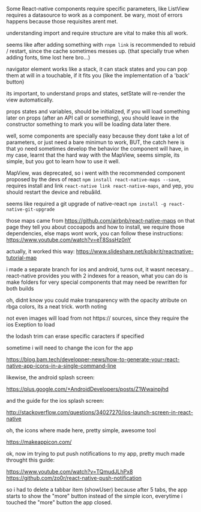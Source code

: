 
Some React-native components require specific parameters, like ListView requires a datasource to work as a component. be wary, most of errors happens because those requisites arent met.

understanding import and require structure are vital to make this all work.

seems like after adding something with `rnpm link` is recommended to rebuid / restart, since the cache sometimes messes up.
(that specially true when adding fonts, time lost here bro...)


navigator element works like a stack, it can stack states and you can pop them at will in a touchable, if it fits you (like the implementation of a 'back' button)


its important, to understand props and states, setState will re-render the view automatically.

props states and variables, should be initialized, if you will load something later on props (after an API call or something), you should leave in the constructor something to mark you will be loading data later there.

well, some components are specially easy because they dont take a lot of parameters, or just need a bare minimun to work, BUT, the catch here is that yo need sometimes develop the behavior the component will have, in my case, learnt that the hard way with the MapView, seems simple, its simple, but you got to learn how to use it well.

MapView, was deprecated, so i went with the recommended component proposed by the devs of react `npm install react-native-maps --save`,
requires install and link `react-native link react-native-maps`, and yep, you should restart the device and rebuåild.


seems like required a git upgrade of native-react
`npm install -g react-native-git-upgrade`

those maps came from https://github.com/airbnb/react-native-maps
on that page they tell you about cocoapods and how to install,
we require those dependencies, else maps wont work,
you can follow these instructions:
        https://www.youtube.com/watch?v=eT8SssHz0nY

actually, it worked this way:
    https://www.slideshare.net/kobkrit/reactnative-tutorial-map


i made a separate branch for ios and android, turns out, it wasnt necesary... react-native provides you with 2 indexes for a reason,
what you can do is make folders for very special components that may need be rewritten for both builds


oh, didnt know you could make transparency with the opacity atribute on rbga colors, its a neat trick. worth noting

not even images will load from not https:// sources, since they require the ios Exeption to load


the lodash trim can erase specific caracters if specified


sometime i will need to change the icon for the app

https://blog.bam.tech/developper-news/how-to-generate-your-react-native-app-icons-in-a-single-command-line

likewise, the android splash screen:

https://plus.google.com/+AndroidDevelopers/posts/Z1Wwainpjhd

and the guide for the ios splash screen:

http://stackoverflow.com/questions/34027270/ios-launch-screen-in-react-native


oh, the icons where made here, pretty simple, awesome tool

https://makeappicon.com/


ok, now im trying to put push notifications to my app,
pretty much made throught this guide:

https://www.youtube.com/watch?v=TQmudJLhPx8
https://github.com/zo0r/react-native-push-notification


so i had to delete a tabbar item (showUser) because after 5 tabs, the app starts to show the "more" button instead of the simple icon, everytime i touched the "more" button the app closed.



